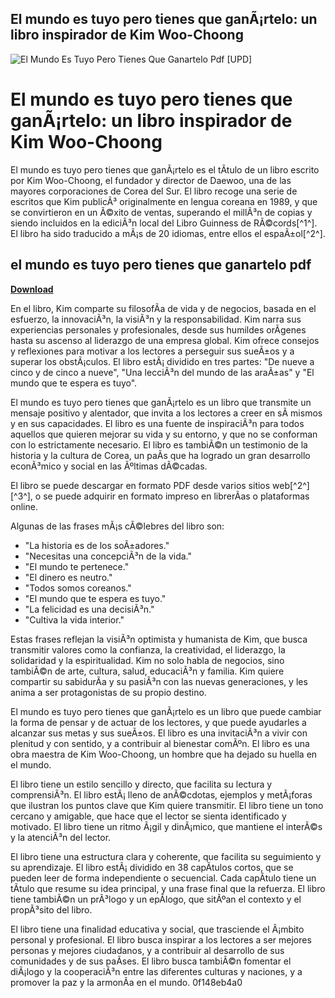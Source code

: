## El mundo es tuyo pero tienes que ganÃ¡rtelo: un libro inspirador de Kim Woo-Choong

 
![El Mundo Es Tuyo Pero Tienes Que Ganartelo Pdf \[UPD\]](https://encrypted-tbn1.gstatic.com/images?q=tbn:ANd9GcQa9Kxdj9lMpENdlvlcM4sclB3ErPl72DR-zj0bZk_b7Q73W7W4SY1mFlU)

 
# El mundo es tuyo pero tienes que ganÃ¡rtelo: un libro inspirador de Kim Woo-Choong
 
El mundo es tuyo pero tienes que ganÃ¡rtelo es el tÃ­tulo de un libro escrito por Kim Woo-Choong, el fundador y director de Daewoo, una de las mayores corporaciones de Corea del Sur. El libro recoge una serie de escritos que Kim publicÃ³ originalmente en lengua coreana en 1989, y que se convirtieron en un Ã©xito de ventas, superando el millÃ³n de copias y siendo incluidos en la ediciÃ³n local del Libro Guinness de RÃ©cords[^1^]. El libro ha sido traducido a mÃ¡s de 20 idiomas, entre ellos el espaÃ±ol[^2^].
 
## el mundo es tuyo pero tienes que ganartelo pdf


[**Download**](https://www.google.com/url?q=https%3A%2F%2Ftlniurl.com%2F2tKQJa&sa=D&sntz=1&usg=AOvVaw3CDMHxMsglKFzlsS5n3n6J)

 
En el libro, Kim comparte su filosofÃ­a de vida y de negocios, basada en el esfuerzo, la innovaciÃ³n, la visiÃ³n y la responsabilidad. Kim narra sus experiencias personales y profesionales, desde sus humildes orÃ­genes hasta su ascenso al liderazgo de una empresa global. Kim ofrece consejos y reflexiones para motivar a los lectores a perseguir sus sueÃ±os y a superar los obstÃ¡culos. El libro estÃ¡ dividido en tres partes: "De nueve a cinco y de cinco a nueve", "Una lecciÃ³n del mundo de las araÃ±as" y "El mundo que te espera es tuyo".
 
El mundo es tuyo pero tienes que ganÃ¡rtelo es un libro que transmite un mensaje positivo y alentador, que invita a los lectores a creer en sÃ­ mismos y en sus capacidades. El libro es una fuente de inspiraciÃ³n para todos aquellos que quieren mejorar su vida y su entorno, y que no se conforman con lo estrictamente necesario. El libro es tambiÃ©n un testimonio de la historia y la cultura de Corea, un paÃ­s que ha logrado un gran desarrollo econÃ³mico y social en las Ãºltimas dÃ©cadas.
 
El libro se puede descargar en formato PDF desde varios sitios web[^2^] [^3^], o se puede adquirir en formato impreso en librerÃ­as o plataformas online.

Algunas de las frases mÃ¡s cÃ©lebres del libro son:
 
- "La historia es de los soÃ±adores."
- "Necesitas una concepciÃ³n de la vida."
- "El mundo te pertenece."
- "El dinero es neutro."
- "Todos somos coreanos."
- "El mundo que te espera es tuyo."
- "La felicidad es una decisiÃ³n."
- "Cultiva la vida interior."

Estas frases reflejan la visiÃ³n optimista y humanista de Kim, que busca transmitir valores como la confianza, la creatividad, el liderazgo, la solidaridad y la espiritualidad. Kim no solo habla de negocios, sino tambiÃ©n de arte, cultura, salud, educaciÃ³n y familia. Kim quiere compartir su sabidurÃ­a y su pasiÃ³n con las nuevas generaciones, y les anima a ser protagonistas de su propio destino.
 
El mundo es tuyo pero tienes que ganÃ¡rtelo es un libro que puede cambiar la forma de pensar y de actuar de los lectores, y que puede ayudarles a alcanzar sus metas y sus sueÃ±os. El libro es una invitaciÃ³n a vivir con plenitud y con sentido, y a contribuir al bienestar comÃºn. El libro es una obra maestra de Kim Woo-Choong, un hombre que ha dejado su huella en el mundo.

El libro tiene un estilo sencillo y directo, que facilita su lectura y comprensiÃ³n. El libro estÃ¡ lleno de anÃ©cdotas, ejemplos y metÃ¡foras que ilustran los puntos clave que Kim quiere transmitir. El libro tiene un tono cercano y amigable, que hace que el lector se sienta identificado y motivado. El libro tiene un ritmo Ã¡gil y dinÃ¡mico, que mantiene el interÃ©s y la atenciÃ³n del lector.
 
El libro tiene una estructura clara y coherente, que facilita su seguimiento y su aprendizaje. El libro estÃ¡ dividido en 38 capÃ­tulos cortos, que se pueden leer de forma independiente o secuencial. Cada capÃ­tulo tiene un tÃ­tulo que resume su idea principal, y una frase final que la refuerza. El libro tiene tambiÃ©n un prÃ³logo y un epÃ­logo, que sitÃºan el contexto y el propÃ³sito del libro.
 
El libro tiene una finalidad educativa y social, que trasciende el Ã¡mbito personal y profesional. El libro busca inspirar a los lectores a ser mejores personas y mejores ciudadanos, y a contribuir al desarrollo de sus comunidades y de sus paÃ­ses. El libro busca tambiÃ©n fomentar el diÃ¡logo y la cooperaciÃ³n entre las diferentes culturas y naciones, y a promover la paz y la armonÃ­a en el mundo.
 0f148eb4a0
